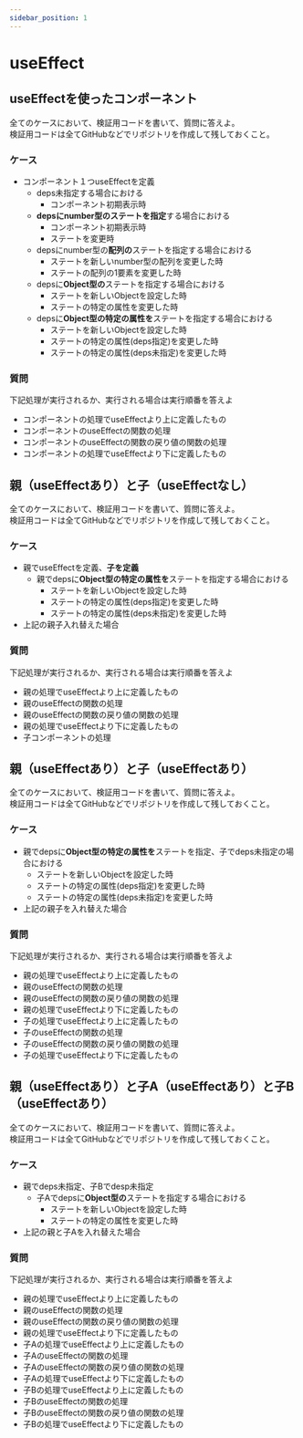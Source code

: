 ```yaml
---
sidebar_position: 1
---
```


# useEffect

## useEffectを使ったコンポーネント

全てのケースにおいて、検証用コードを書いて、質問に答えよ。<br/>
検証用コードは全てGitHubなどでリポジトリを作成して残しておくこと。

### ケース

- コンポーネント１つuseEffectを定義
  - deps未指定する場合における
    - コンポーネント初期表示時
  - **depsにnumber型のステートを指定**する場合における
    - コンポーネント初期表示時
    - ステートを変更時
  - depsにnumber型の**配列の**ステートを指定する場合における
    - ステートを新しいnumber型の配列を変更した時
    - ステートの配列の1要素を変更した時
  - depsに**Object型の**ステートを指定する場合における
    - ステートを新しいObjectを設定した時
    - ステートの特定の属性を変更した時
  - depsに**Object型の特定の属性を**ステートを指定する場合における
    - ステートを新しいObjectを設定した時
    - ステートの特定の属性(deps指定)を変更した時
    - ステートの特定の属性(deps未指定)を変更した時

### 質問

下記処理が実行されるか、実行される場合は実行順番を答えよ

- コンポーネントの処理でuseEffectより上に定義したもの
- コンポーネントのuseEffectの関数の処理
- コンポーネントのuseEffectの関数の戻り値の関数の処理
- コンポーネントの処理でuseEffectより下に定義したもの

## 親（useEffectあり）と子（useEffectなし）

全てのケースにおいて、検証用コードを書いて、質問に答えよ。<br/>
検証用コードは全てGitHubなどでリポジトリを作成して残しておくこと。


### ケース

- 親でuseEffectを定義、**子を定義**
  - 親でdepsに**Object型の特定の属性を**ステートを指定する場合における
    - ステートを新しいObjectを設定した時
    - ステートの特定の属性(deps指定)を変更した時
    - ステートの特定の属性(deps未指定)を変更した時
- 上記の親子入れ替えた場合

### 質問

下記処理が実行されるか、実行される場合は実行順番を答えよ

- 親の処理でuseEffectより上に定義したもの
- 親のuseEffectの関数の処理
- 親のuseEffectの関数の戻り値の関数の処理
- 親の処理でuseEffectより下に定義したもの
- 子コンポーネントの処理

## 親（useEffectあり）と子（useEffectあり）

全てのケースにおいて、検証用コードを書いて、質問に答えよ。<br/>
検証用コードは全てGitHubなどでリポジトリを作成して残しておくこと。


### ケース

- 親でdepsに**Object型の特定の属性を**ステートを指定、子でdeps未指定の場合における
  - ステートを新しいObjectを設定した時
  - ステートの特定の属性(deps指定)を変更した時
  - ステートの特定の属性(deps未指定)を変更した時
- 上記の親子を入れ替えた場合

### 質問

下記処理が実行されるか、実行される場合は実行順番を答えよ

- 親の処理でuseEffectより上に定義したもの
- 親のuseEffectの関数の処理
- 親のuseEffectの関数の戻り値の関数の処理
- 親の処理でuseEffectより下に定義したもの
- 子の処理でuseEffectより上に定義したもの
- 子のuseEffectの関数の処理
- 子のuseEffectの関数の戻り値の関数の処理
- 子の処理でuseEffectより下に定義したもの

## 親（useEffectあり）と子A（useEffectあり）と子B（useEffectあり）

全てのケースにおいて、検証用コードを書いて、質問に答えよ。<br/>
検証用コードは全てGitHubなどでリポジトリを作成して残しておくこと。


### ケース

- 親でdeps未指定、子Bでdesp未指定
  - 子Aでdepsに**Object型の**ステートを指定する場合における
    - ステートを新しいObjectを設定した時
    - ステートの特定の属性を変更した時
- 上記の親と子Aを入れ替えた場合

### 質問

下記処理が実行されるか、実行される場合は実行順番を答えよ

- 親の処理でuseEffectより上に定義したもの
- 親のuseEffectの関数の処理
- 親のuseEffectの関数の戻り値の関数の処理
- 親の処理でuseEffectより下に定義したもの
- 子Aの処理でuseEffectより上に定義したもの
- 子AのuseEffectの関数の処理
- 子AのuseEffectの関数の戻り値の関数の処理
- 子Aの処理でuseEffectより下に定義したもの
- 子Bの処理でuseEffectより上に定義したもの
- 子BのuseEffectの関数の処理
- 子BのuseEffectの関数の戻り値の関数の処理
- 子Bの処理でuseEffectより下に定義したもの
